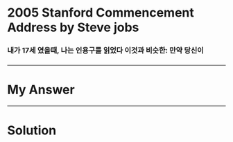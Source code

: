 # 2005 Stanford Commencement Address by Steve jobs

### 내가 17세 였을때, 나는 인용구를 읽었다 이것과 비슷한: 만약 당신이

###

###

<hr/>

# My Answer

####

<hr/>

# Solution

####